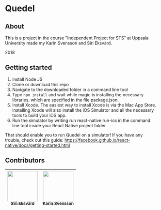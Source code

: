 # Quedel

## About
This is a project in the course "Independent Project for STS" at Uppsala University made my Karin Svensson and Siri Eksvärd.

2018

## Getting started

1. Install Node JS
2. Clone or download this repo
3. Navigate to the downloaded folder in a command line tool
4. Type ```npm install``` and wait while magic is installing the necessary libraries, which are specified in the file package.json.
5. Install Xcode. The easiest way to install Xcode is via the Mac App Store. Installing Xcode will also install the iOS Simulator and all the necessary tools to build your iOS app.
6. Run the simulator by writing run react-native run-ios in the command line tool inside your React Native project folder

That should enable you to run Quedel on a simulator! If you have any trouble, check out this guide: https://facebook.github.io/react-native/docs/getting-started.html

## Contributors

<!-- ALL-CONTRIBUTORS-LIST:START - Do not remove or modify this section -->
<!-- prettier-ignore -->
[<img src="https://avatars3.githubusercontent.com/u/34298655?s=460&v=4" width="100px;"/><br /><sub><b>Siri Eksvärd</b></sub>](https://github.com/siriek) | [<img src="https://avatars3.githubusercontent.com/u/34298655?s=460&v=4" width="100px;"/><br /><sub><b>Karin Svensson](https://github.com/kejrun)</b></sub> | 
| :---: | :---: | 

<!-- ALL-CONTRIBUTORS-LIST:END -->
